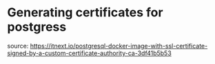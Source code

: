 # Generating certificates for postgress

source: https://itnext.io/postgresql-docker-image-with-ssl-certificate-signed-by-a-custom-certificate-authority-ca-3df41b5b53
